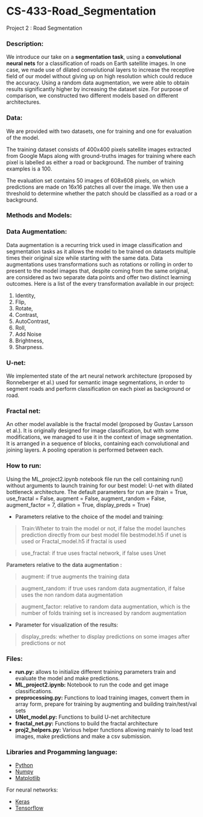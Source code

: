 # CS-433-Road_Segmentation
Project 2 : Road Segmentation

### Description:
We introduce our take on a **segmentation task**, using a **convolutional neural nets** for a classification of roads on Earth satellite images. In one case, we made use of dilated convolutional layers to increase the receptive field of our model without giving up on high resolution which could reduce the accuracy. Using a random data augmentation, we were able to obtain results significantly higher by increasing the dataset size. For purpose of comparison, we constructed two different models based on different architectures.

### Data:
We are provided with two datasets, one for training and one for evaluation of the model.

The training dataset consists of 400x400 pixels satellite images extracted from Google Maps along with ground-truths images for training where each pixel is labelled as either a road or background. The number of training examples is a 100. 

The evaluation set contains 50 images of 608x608 pixels, on which predictions are made on 16x16 patches all over the image. We then use a threshold to determine whether the patch should be classified as a road or a background.

### Methods and Models:

### Data Augmentation:
Data augmentation is a recurring trick used in image classification and segmentation tasks as it allows the model to be trained on datasets multiple times their original size while starting with the same data. Data augmentations uses transformations such as rotations or rolling in order to present to the model images that, despite coming from the same original, are considered as two separate data points and offer two distinct learning outcomes. Here is a list of the every transformation available in our project:

<ol>
  <li>Identity,</li>
  <li>Flip,</li>
  <li>Rotate,</li>
  <li>Contrast,</li>
  <li>AutoContrast,</li>
  <li>Roll,</li>
  <li>Add Noise</li>
  <li>Brightness,</li>
  <li>Sharpness.</li>
</ol>


### U-net:
We implemented state of the art neural network architecture (proposed by Ronneberger et al.) used for semantic image segmentations, in order to segment roads and perform classification on each pixel as background or road.


### Fractal net:
An other model available is the fractal model (proposed by Gustav Larsson et al.). It is originally designed for image classification, but with some modifications, we managed to use it in the context of image segmentation. It is arranged in a sequence of blocks, containing each convolutional and joining layers. A pooling operation is performed between each.


### How to run:
Using the ML_project2.ipynb notebook file run the cell containing run() without arguments to launch training for our best model: U-net with dilated bottleneck architecture.
The default parameters for run are (train = True, use_fractal = False, augment = False, augment_random = False, augment_factor = 7, dilation = True, display_preds = True)

* Parameters relative to the choice of the model and training:
> Train:Wheter to train the model or not, if false the model launches prediction directly from our best model file bestmodel.h5 if unet is used or Fractal_model.h5 if fractal is used

> use_fractal: if true uses fractal network, if false uses Unet

Parameters relative to the data augmentation :
> augment: if true augments the training data

> augment_random: if true uses random data augmentation, if false uses the non random data augmentation

> augment_factor: relative to random data augmentation, which is the number of folds training set is increased by random augmentation

* Parameter for visualization of the results:
> display_preds: whether to display predictions on some images after predictions or not

### Files:

* **run.py:** allows to initialize different training parameters train and evaluate the model and make predictions.
* **ML_project2.ipynb:** Notebook to run the code and get image classifications.
* **preprocessing.py:** Functions to load training images, convert them in array form, prepare for training by augmenting and building train/test/val sets
* **UNet_model.py:** Functions to build U-net architecture
* **fractal_net.py:** Functions to build the fractal architecture 
* **proj2_helpers.py:** Various helper functions allowing  mainly to load test images, make predictions and make a csv submission.


### Libraries and Progamming language:
- [Python](https://www.python.org)
- [Numpy](https://numpy.org)
- [Matplotlib](https://matplotlib.org)

For neural networks:
- [Keras](https://keras.io)
- [Tensorflow](https://www.tensorflow.org/?hl=fr)

